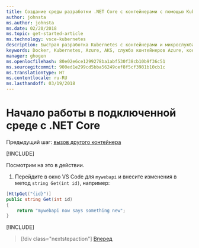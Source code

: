 ```yaml
---
title: Создание среды разработки .NET Core с контейнерами с помощью Kubernetes в облаке — шаг 6 — сведения о коллективной разработке | Документы Майкрософт
author: johnsta
ms.author: johnsta
ms.date: 02/20/2018
ms.topic: get-started-article
ms.technology: vsce-kubernetes
description: Быстрая разработка Kubernetes с контейнерами и микрослужбами в Azure
keywords: Docker, Kubernetes, Azure, AKS, служба контейнеров Azure, контейнеры
manager: ghogen
ms.openlocfilehash: 80e02e6ce1299278ba1abf530f38cb10b9f36c51
ms.sourcegitcommit: 900ed1e299cd5bba56249cef8f5cf3981b10cb1c
ms.translationtype: HT
ms.contentlocale: ru-RU
ms.lasthandoff: 03/19/2018
---
```

# <a name="get-started-on-connected-environment-with-net-core"></a>Начало работы в подключенной среде с .NET Core

Предыдущий шаг: [вызов другого контейнера](get-started-netcore-05.md)

[!INCLUDE[](includes/team-development-1.md)]

Посмотрим на это в действии.
1. Перейдите в окно VS Code для `mywebapi` и внесите изменения в метод `string Get(int id)`, например:

```csharp
[HttpGet("{id}")]
public string Get(int id)
{
    return "mywebapi now says something new";
}
```

[!INCLUDE[](includes/team-development-2.md)]

> [!div class="nextstepaction"]
> [Вперед](get-started-netcore-07.md)
